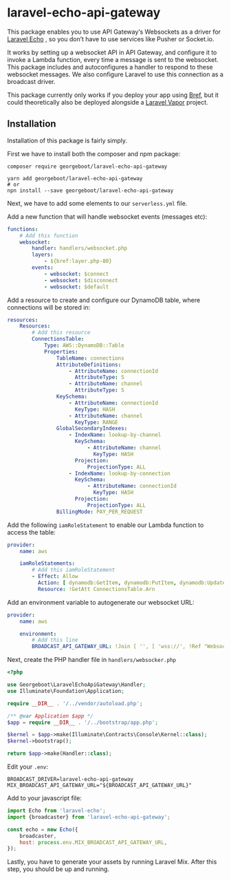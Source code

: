 # laravel-echo-api-gateway

This package enables you to use API Gateway‘s Websockets as a driver for [Laravel Echo](https://github.com/laravel/echo)
, so you don’t have to use services like Pusher or Socket.io.

It works by setting up a websocket API in API Gateway, and configure it to invoke a Lambda function, every time a
message is sent to the websocket. This package includes and autoconfigures a handler to respond to these websocket
messages. We also configure Laravel to use this connection as a broadcast driver.

This package currently only works if you deploy your app using [Bref](https://github.com/brefphp/bref), but it could
theoretically also be deployed alongside a [Laravel Vapor](https://vapor.laravel.com) project.

## Installation

Installation of this package is fairly simply.

First we have to install both the composer and npm package:

```shell
composer require georgeboot/laravel-echo-api-gateway

yarn add georgeboot/laravel-echo-api-gateway
# or
npn install --save georgeboot/laravel-echo-api-gateway
```

Next, we have to add some elements to our `serverless.yml` file.

Add a new function that will handle websocket events (messages etc):

```yaml
functions:
    # Add this function
    websocket:
        handler: handlers/websocket.php
        layers:
            - ${bref:layer.php-80}
        events:
            - websocket: $connect
            - websocket: $disconnect
            - websocket: $default
```

Add a resource to create and configure our DynamoDB table, where connections will be stored in:

```yaml
resources:
    Resources:
        # Add this resource
        ConnectionsTable:
            Type: AWS::DynamoDB::Table
            Properties:
                TableName: connections
                AttributeDefinitions:
                    - AttributeName: connectionId
                      AttributeType: S
                    - AttributeName: channel
                      AttributeType: S
                KeySchema:
                    - AttributeName: connectionId
                      KeyType: HASH
                    - AttributeName: channel
                      KeyType: RANGE
                GlobalSecondaryIndexes:
                    - IndexName: lookup-by-channel
                      KeySchema:
                          - AttributeName: channel
                            KeyType: HASH
                      Projection:
                          ProjectionType: ALL
                    - IndexName: lookup-by-connection
                      KeySchema:
                          - AttributeName: connectionId
                            KeyType: HASH
                      Projection:
                          ProjectionType: ALL
                BillingMode: PAY_PER_REQUEST
```

Add the following `iamRoleStatement` to enable our Lambda function to access the table:

```yaml
provider:
    name: aws

    iamRoleStatements:
        # Add this iamRoleStatement
        - Effect: Allow
          Action: [ dynamodb:GetItem, dynamodb:PutItem, dynamodb:UpdateItem, dynamodb:DeleteItem, dynamodb:Query ]
          Resource: !GetAtt ConnectionsTable.Arn
```

Add an environment variable to autogenerate our websocket URL:

```yaml
provider:
    name: aws

    environment:
        # Add this line
        BROADCAST_API_GATEWAY_URL: !Join [ '', [ 'wss://', !Ref "WebsocketsApi", '.execute-api.', "${self:provider.region}", '.', !Ref "AWS::URLSuffix", '/', "${self:provider.stage}" ] ]
```

Next, create the PHP handler file in `handlers/websocker.php`

```php
<?php

use Georgeboot\LaravelEchoApiGateway\Handler;
use Illuminate\Foundation\Application;

require __DIR__ . '/../vendor/autoload.php';

/** @var Application $app */
$app = require __DIR__ . '/../bootstrap/app.php';

$kernel = $app->make(Illuminate\Contracts\Console\Kernel::class);
$kernel->bootstrap();

return $app->make(Handler::class);
```

Edit your `.env`:

```dotenv
BROADCAST_DRIVER=laravel-echo-api-gateway
MIX_BROADCAST_API_GATEWAY_URL="${BROADCAST_API_GATEWAY_URL}"
```

Add to your javascript file:

```js
import Echo from 'laravel-echo';
import {broadcaster} from 'laravel-echo-api-gateway';

const echo = new Echo({
    broadcaster,
    host: process.env.MIX_BROADCAST_API_GATEWAY_URL,
});
```

Lastly, you have to generate your assets by running Laravel Mix. After this step, you should be up and running.
